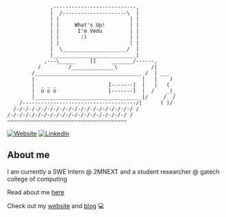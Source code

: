 ```
              ,---------------------------,
              |  /---------------------\  |
              | |                       | |
              | |     What's Up!        | |
              | |      I'm Vedu         | |
              | |       :)              | |
              | |                       | |
              |  \_____________________/  |
              |___________________________|
            ,---\_____     []     _______/------,
          /         /______________\           /|
        /___________________________________ /  | ___
        |                                   |   |    )
        |  _ _ _                 [-------]  |   |   (
        |  o o o                 [-------]  |  /    _)_
        |__________________________________ |/     /  /
    /-------------------------------------/|      ( )/
  /-/-/-/-/-/-/-/-/-/-/-/-/-/-/-/-/-/-/-/ /
/-/-/-/-/-/-/-/-/-/-/-/-/-/-/-/-/-/-/-/ /
~~~~~~~~~~~~~~~~~~~~~~~~~~~~~~~~~~~~~~~
```

[![Website](https://img.shields.io/badge/Website-people.csail.mit.edu/vmallela-informational?style=flat-square&logo=jekyll&logoColor=white)](https://people.csail.mit.edu/vmallela)
[![LinkedIn](https://img.shields.io/badge/LinkedIn-vmallela-informational?style=flat-square&logo=linkedin&logoColor=white)](https://www.linkedin.com/in/vedu-mallela-a9aaa5162/)

## About me
I am currently a SWE Intern @ 2MNEXT and a student researcher @ gatech college of computing 

Read about me [here](https://people.csail.mit.edu/vmallela/#about)

Check out my [website](https://people.csail.mit.edu/vmallela/) and [blog](https://vmallela.com/blog) 💻
